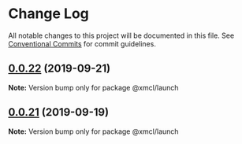 # Change Log

All notable changes to this project will be documented in this file.
See [Conventional Commits](https://conventionalcommits.org) for commit guidelines.

## [0.0.22](https://github.com/ci010/ts-minecraft/compare/@xmcl/launch@0.0.21...@xmcl/launch@0.0.22) (2019-09-21)

**Note:** Version bump only for package @xmcl/launch





## [0.0.21](https://github.com/ci010/ts-minecraft/compare/@xmcl/launch@0.0.20...@xmcl/launch@0.0.21) (2019-09-19)

**Note:** Version bump only for package @xmcl/launch
